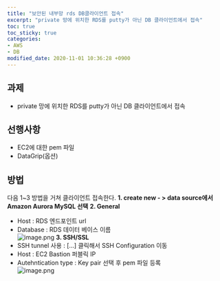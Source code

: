 ```yaml
---
title: "보안된 내부망 rds DB클라이언트 접속"
excerpt: "private 망에 위치한 RDS를 putty가 아닌 DB 클라이언트에서 접속"
toc: true
toc_sticky: true
categories:
- AWS
- DB 
modified_date: 2020-11-01 10:36:28 +0900
---
```


## 과제
- private 망에 위치한 RDS를 putty가 아닌 DB 클라이언트에서 접속

##  선행사항
- EC2에 대한 pem 파일
- DataGrip(옵션)

## 방법
다음 1~3 방법을 거쳐 클라이언트 접속한다.
**1. create new - > data source에서 Amazon Aurora MySQL 선택**
**2. General**
- Host : RDS 엔드포인트 url
- Database : RDS 데이터 베이스 이름    
  ![image.png](https://dasoldasol.github.io/assets/images/image/2020-11-01-image1)
  **3. SSH/SSL**
- SSH tunnel 사용 : [...] 클릭해서 SSH Configuration 이동
- Host : EC2 Bastion 퍼블릭 IP
- Autehntication type : Key pair 선택 후 pem 파일 등록    
  ![image.png](https://dasoldasol.github.io/assets/images/image/2020-11-01-image2)
 ```sql

```